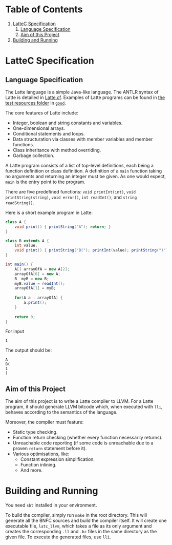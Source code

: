 # Table of Contents

1. [LatteC Specification](#lattec-specification)
   1. [Language Specification](#language-specification)
   2. [Aim of this Project](#aim-of-this-project)
2. [Building and Running](#building-and-running)

# LatteC Specification

## Language Specification

The Latte language is a simple Java-like language. The ANTLR syntax of Latte is detailed in [Latte.cf](src/main/resources/Latte.g4). Examples of Latte programs can be found in [the test resources folder](src/test/resources) in [`good`](src/test/resources/good).

The core features of Latte include:
- Integer, boolean and string constants and variables.
- One-dimensional arrays.
- Conditional statements and loops.
- Data structuration via classes with member variables and member functions.
- Class inheritance with method overriding.
- Garbage collection.

A Latte program consists of a list of top-level definitions, each being a function definition or class definition. A definition of a `main` function taking no arguments and returning an integer must be given. As one would expect, `main` is the entry point to the program.

There are five predefined functions: `void printInt(int)`, `void printString(string)`, `void error()`, `int readInt()`, and `string readString()`.

Here is a short example program in Latte:
```java
class A {
    void print() { printString("A"); return; }
}

class B extends A {
    int value;
    void print() { printString("B("); printInt(value); printString(")"); return; }
}

int main() {
    A[] arrayOfA = new A[2];
    arrayOfA[0] = new A;
    B  myB = new B;
    myB.value = readInt();
    arrayOfA[1] = myB;
    
    for(A a : arrayOfA) {
        a.print();
    }
    
    return 0;
}
```

For input
```
1
```

The output should be:
```
A
B(
1
)
```

## Aim of this Project

The aim of this project is to write a Latte compiler to LLVM. For a Latte program, it should generate LLVM bitcode which, when executed with `lli`, behaves according to the semantics of the language.

Moreover, the compiler must feature:
- Static type checking.
- Function return checking (whether every function necessarily returns).
- Unreachable code reporting (if some code is unreachable due to a proven `return` statement before it).
- Various optimisations, like:
   - Constant expression simplification.
   - Function inlining.
   - And more.

# Building and Running

You need `sbt` installed in your environment.

To build the compiler, simply run `make` in the root directory. This will generate all the BNFC sources and build the compiler itself. It will create one executable file, `latc_llvm`, which takes a file as its only argument and creates the corresponding `.ll` and `.bc` files in the same directory as the given file. To execute the generated files, use `lli`.
